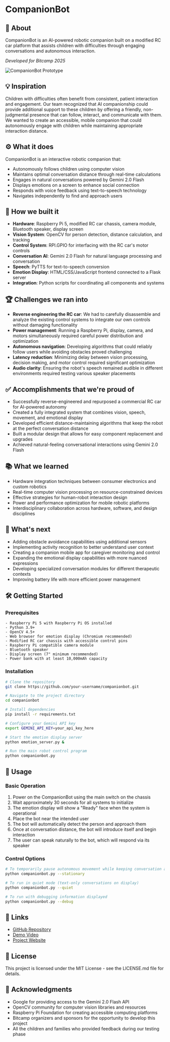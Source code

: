 # CompanionBot

## 🚀 About
CompanionBot is an AI-powered robotic companion built on a modified RC car platform that assists children with difficulties through engaging conversations and autonomous interaction.

_Developed for Bitcamp 2025_

![CompanionBot Prototype](image_link_here)

## 💡 Inspiration
Children with difficulties often benefit from consistent, patient interaction and engagement. Our team recognized that AI companionship could provide additional support to these children by offering a friendly, non-judgmental presence that can follow, interact, and communicate with them. We wanted to create an accessible, mobile companion that could autonomously engage with children while maintaining appropriate interaction distance.

## ⚙️ What it does
CompanionBot is an interactive robotic companion that:
- Autonomously follows children using computer vision
- Maintains optimal conversation distance through real-time calculations
- Engages in natural conversations powered by Gemini 2.0 Flash
- Displays emotions on a screen to enhance social connection
- Responds with voice feedback using text-to-speech technology
- Navigates independently to find and approach users

## 🔧 How we built it
- **Hardware**: Raspberry Pi 5, modified RC car chassis, camera module, Bluetooth speaker, display screen
- **Vision System**: OpenCV for person detection, distance calculation, and tracking
- **Control System**: RPI.GPIO for interfacing with the RC car's motor controls
- **Conversation AI**: Gemini 2.0 Flash for natural language processing and conversation
- **Speech**: PyTTS for text-to-speech conversion
- **Emotion Display**: HTML/CSS/JavaScript frontend connected to a Flask server
- **Integration**: Python scripts for coordinating all components and systems

## 🏆 Challenges we ran into
- **Reverse engineering the RC car**: We had to carefully disassemble and analyze the existing control systems to integrate our own controls without damaging functionality
- **Power management**: Running a Raspberry Pi, display, camera, and motors simultaneously required careful power distribution and optimization
- **Autonomous navigation**: Developing algorithms that could reliably follow users while avoiding obstacles proved challenging
- **Latency reduction**: Minimizing delay between vision processing, decision making, and motor control required significant optimization
- **Audio clarity**: Ensuring the robot's speech remained audible in different environments required testing various speaker placements

## ✅ Accomplishments that we're proud of
- Successfully reverse-engineered and repurposed a commercial RC car for AI-powered autonomy
- Created a fully integrated system that combines vision, speech, movement, and emotional display
- Developed efficient distance-maintaining algorithms that keep the robot at the perfect conversation distance
- Built a modular design that allows for easy component replacement and upgrades
- Achieved natural-feeling conversational interactions using Gemini 2.0 Flash

## 📚 What we learned
- Hardware integration techniques between consumer electronics and custom robotics
- Real-time computer vision processing on resource-constrained devices
- Effective strategies for human-robot interaction design
- Power and performance optimization for mobile robotic platforms
- Interdisciplinary collaboration across hardware, software, and design disciplines

## 🔮 What's next
- Adding obstacle avoidance capabilities using additional sensors
- Implementing activity recognition to better understand user context
- Creating a companion mobile app for caregiver monitoring and control
- Expanding the emotional display capabilities with more nuanced expressions
- Developing specialized conversation modules for different therapeutic contexts
- Improving battery life with more efficient power management

## 🛠️ Getting Started

### Prerequisites
```
- Raspberry Pi 5 with Raspberry Pi OS installed
- Python 3.9+
- OpenCV 4.5+
- Web browser for emotion display (Chromium recommended)
- Modified RC car chassis with accessible control pins
- Raspberry Pi compatible camera module
- Bluetooth speaker
- Display screen (7" minimum recommended)
- Power bank with at least 10,000mAh capacity
```

### Installation
```bash
# Clone the repository
git clone https://github.com/your-username/companionbot.git

# Navigate to the project directory
cd companionbot

# Install dependencies
pip install -r requirements.txt

# Configure your Gemini API key
export GEMINI_API_KEY=your_api_key_here

# Start the emotion display server
python emotion_server.py &

# Run the main robot control program
python companionbot.py
```

## 📝 Usage

### Basic Operation
1. Power on the CompanionBot using the main switch on the chassis
2. Wait approximately 30 seconds for all systems to initialize
3. The emotion display will show a "Ready" face when the system is operational
4. Place the bot near the intended user
5. The bot will automatically detect the person and approach them
6. Once at conversation distance, the bot will introduce itself and begin interaction
7. The user can speak naturally to the bot, which will respond via its speaker

### Control Options
```bash
# To temporarily pause autonomous movement while keeping conversation active
python companionbot.py --stationary

# To run in quiet mode (text-only conversations on display)
python companionbot.py --quiet

# To run with debugging information displayed
python companionbot.py --debug
```

## 🔗 Links
- [GitHub Repository](your-repo-link)
- [Demo Video](your-video-link)
- [Project Website](your-website-link)

## 📜 License
This project is licensed under the MIT License - see the LICENSE.md file for details.

## 🙏 Acknowledgments
- Google for providing access to the Gemini 2.0 Flash API
- OpenCV community for computer vision libraries and resources
- Raspberry Pi Foundation for creating accessible computing platforms
- Bitcamp organizers and sponsors for the opportunity to develop this project
- All the children and families who provided feedback during our testing phase
